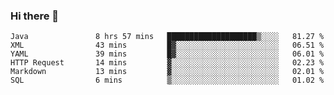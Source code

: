 ### Hi there 👋

<!--
**urzz/urzz** is a ✨ _special_ ✨ repository because its `README.md` (this file) appears on your GitHub profile.

Here are some ideas to get you started:

- 🔭 I’m currently working on ...
- 🌱 I’m currently learning ...
- 👯 I’m looking to collaborate on ...
- 🤔 I’m looking for help with ...
- 💬 Ask me about ...
- 📫 How to reach me: ...
- 😄 Pronouns: ...
- ⚡ Fun fact: ...
-->

<!--START_SECTION:waka-->

```text
Java               8 hrs 57 mins   ████████████████████▒░░░░   81.27 %
XML                43 mins         █▓░░░░░░░░░░░░░░░░░░░░░░░   06.51 %
YAML               39 mins         █▓░░░░░░░░░░░░░░░░░░░░░░░   06.01 %
HTTP Request       14 mins         ▓░░░░░░░░░░░░░░░░░░░░░░░░   02.23 %
Markdown           13 mins         ▓░░░░░░░░░░░░░░░░░░░░░░░░   02.01 %
SQL                6 mins          ▒░░░░░░░░░░░░░░░░░░░░░░░░   01.02 %
```

<!--END_SECTION:waka-->
